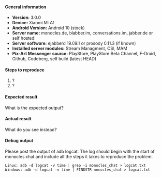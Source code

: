 #### General information

* **Version:** 3.0.0
* **Device:** Xiaomi Mi A1
* **Android Version:**  Android 10 (stock)
* **Server name:** monocles.de, blabber.im, conversations.im, jabber.de or self hosted
* **Server software:** ejabberd 19.09.1 or prosody 0.11.3 (if known)
* **Installed server modules:** Stream Managment, CSI, MAM
* **Pix-Art Messenger source:** PlayStore, PlayStore Beta Channel, F-Droid, Github, Codeberg, self build (latest HEAD)


#### Steps to reproduce

1. ?
2. ?


#### Expected result

What is the expected output? 


#### Actual result

What do you see instead?


#### Debug output

Please post the output of adb logcat. The log should begin with the start of monocles chat and include all the
steps it takes to reproduce the problem.

````
Linux: adb -d logcat -v time | grep -i monocles_chat > logcat.txt
Windows: adb -d logcat -v time | FINDSTR monocles_chat > logcat.txt
````

